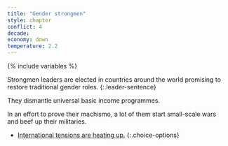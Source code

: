 ```yaml
---
title: "Gender strongmen"
style: chapter
conflict: 4
decade: 
economy: down
temperature: 2.2
---
```


{% include variables %}

Strongmen leaders are elected in countries around the world promising to restore traditional gender roles.
{:.leader-sentence}

They dismantle universal basic income programmes.

In an effort to prove their machismo, a lot of them start small-scale wars and beef up their militaries.

- [International tensions are heating up.](chapter_global-south-uprising-and-climate-wars.html)
{:.choice-options}

